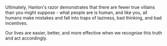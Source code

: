 Ultimately, Hanlon's razor demonstrates that there are fewer true villains than you might suppose - what people are is human, and like you, all humans make mistakes and fall into traps of laziness, bad thinking, and bad incentives. 

Our lives are easier, better, and more effective when we recognise this truth and act accordingly.
